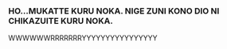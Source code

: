 ### HO…MUKATTE KURU NOKA. NIGE ZUNI KONO DIO NI CHIKAZUITE KURU NOKA.
WWWWWWRRRRRRRYYYYYYYYYYYYYYYY

<!--
**AbrakhamKyhendrikVuri/AbrakhamKyhendrikVuri** is a ✨ _special_ ✨ repository because its `README.md` (this file) appears on your GitHub profile.

Here are some ideas to get you started:

- 🔭 I’m currently working on ...
- 🌱 I’m currently learning ...
- 👯 I’m looking to collaborate on ...
- 🤔 I’m looking for help with ...
- 💬 Ask me about ...
- 📫 How to reach me: ...
- 😄 Pronouns: ...
- ⚡ Fun fact: ...
-->
